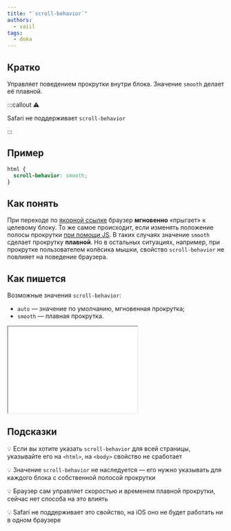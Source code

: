 ```yaml
---
title: "`scroll-behavior`"
authors:
  - vaiil
tags:
  - doka
---
```


## Кратко

Управляет поведением прокрутки внутри блока. Значение `smooth` делает её плавной.

:::callout ⚠️

Safari не поддерживает `scroll-behavior`

:::


## Пример

```css
html {
  scroll-behavior: smooth;
}
```

## Как понять

При переходе по [якорной ссылке](/html/a/) браузер **мгновенно** «прыгает» к целевому блоку. То же самое происходит, если изменять положение полосы прокрутки [при помощи JS](/js/element-scroll-scrollto/). В таких случаях значение `smooth` сделает прокрутку **плавной**. Но в остальных ситуациях, например, при прокрутке пользователем колёсика мышки, свойство `scroll-behavior` не повлияет на поведение браузера.

## Как пишется

Возможные значения `scroll-behavior`:

- `auto` &mdash; значение по умолчанию, мгновенная прокрутка;
- `smooth` &mdash; плавная прокрутка.

<iframe title="Варианты значений" src="demos/values/" height="200"></iframe>

## Подсказки

💡 Если вы хотите указать `scroll-behavior` для всей страницы, указывайте его на `<html>`, на `<body>` свойство не сработает

💡 Значение `scroll-behavior` не наследуется &mdash; его нужно указывать для каждого блока с собственной полосой прокрутки

💡 Браузер сам управляет скоростью и временем плавной прокрутки, сейчас нет способа на это влиять

💡 Safari не поддерживает это свойство, на iOS оно не будет работать ни в одном браузере

